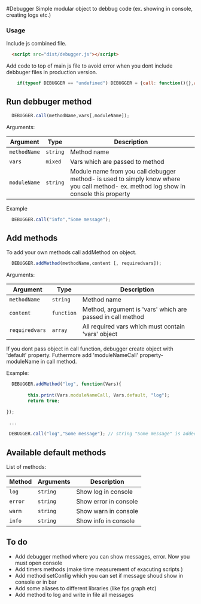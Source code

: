 #Debugger
Simple modular object to debbug code (ex. showing in console, creating logs etc.)

### Usage

Include js combined file.
``` html
  <script src="dist/debugger.js"></script>
```

Add code to top of main js file to avoid error when you dont include debbuger files in production version.

``` js
    if(typeof DEBUGGER == "undefined") DEBUGGER = {call: function(){},addMethod: function(){}};
```

## Run debbuger method
```js
  DEBUGGER.call(methodName,vars[,moduleName]);
```
Arguments:

| Argument | Type | Description
|--------|---------|------------
| `methodName` | `string` | Method name
| `vars` | `mixed` | Vars which are passed to method
| `moduleName` | `string` | Module name from you call debugger method- is used to simply know where you call method- ex. method log show in console this property  

Example
```js
  DEBUGGER.call("info","Some message");
```

## Add methods

To add your own methods call addMethod on object.

```js
  DEBUGGER.addMethod(methodName,content [, requiredvars]);
```
Arguments:

| Argument | Type | Description
|--------|---------|------------
| `methodName` | `string` | Method name
| `content` | `function` | Method, argument is 'vars' which are passed in call method
| `requiredvars` | `array` | All required vars which must contain 'vars' object

If you dont pass object in call function, debugger create object with 'default' property. Futhermore add 'moduleNameCall' property- moduleName in call method.

Example: 

```js
  DEBUGGER.addMethod("log", function(Vars){
  
		this.print(Vars.moduleNameCall, Vars.default, "log");
		return true;
		
});

 ...
 
 DEBUGGER.call("log","Some message"); // string "Some message" is added to Vars.default property

```

## Available default methods
List of methods:

| Method | Arguments | Description
|--------|---------|------------
| `log` | `string` | Show log in console
| `error` | `string` | Show error in console
| `warm` | `string` | Show warn in console
| `info` | `string` | Show info in console

## To do
- Add debugger method where you can show messages, error. Now you must open console
- Add timers methods (make time measurement of exacuting scripts )
- Add method setConfig which you can set if message shoud show in console or in bar
- Add some aliases to different libraries (like fps graph etc)
- Add method to log and write in file all messages
